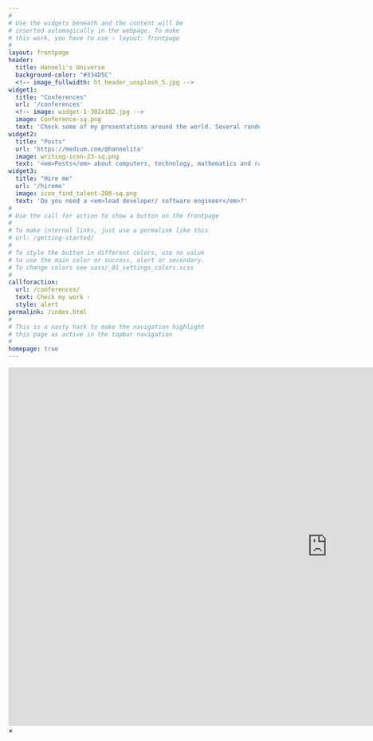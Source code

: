 ```yaml
---
#
# Use the widgets beneath and the content will be
# inserted automagically in the webpage. To make
# this work, you have to use › layout: frontpage
#
layout: frontpage
header:
  title: Hanneli's Universe
  background-color: "#334D5C"
  <!-- image_fullwidth: ht_header_unsplash_5.jpg -->
widget1:
  title: "Conferences"
  url: '/conferences'
  <!-- image: widget-1-302x182.jpg -->
  image: Conference-sq.png
  text: 'Check some of my presentations around the world. Several random subjects about technology and computers.'
widget2:
  title: "Posts"
  url: 'https://medium.com/@hannelita'
  image: writing-icon-23-sq.png
  text: '<em>Posts</em> about computers, technology, mathematics and random thoughts.'
widget3:
  title: "Hire me"
  url: '/hireme'
  image: icon_find_talent-200-sq.png
  text: 'Do you need a <em>lead developer/ software engineer</em>?'
#
# Use the call for action to show a button on the frontpage
#
# To make internal links, just use a permalink like this
# url: /getting-started/
#
# To style the button in different colors, use no value
# to use the main color or success, alert or secondary.
# To change colors see sass/_01_settings_colors.scss
#
callforaction:
  url: /conferences/
  text: Check my work ›
  style: alert
permalink: /index.html
#
# This is a nasty hack to make the navigation highlight
# this page as active in the topbar navigation
#
homepage: true
---
```


<div id="videoModal" class="reveal-modal large" data-reveal="">
  <div class="flex-video widescreen vimeo" style="display: block;">
    <iframe width="1280" height="720" src="https://www.youtube.com/embed/3b5zCFSmVvU" frameborder="0" allowfullscreen></iframe>
  </div>
  <a class="close-reveal-modal">&#215;</a>
</div>
